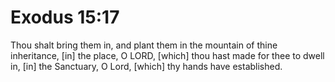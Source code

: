 # Exodus 15:17

Thou shalt bring them in, and plant them in the mountain of thine inheritance, [in] the place, O LORD, [which] thou hast made for thee to dwell in, [in] the Sanctuary, O Lord, [which] thy hands have established.